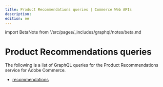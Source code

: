 ```yaml
---
title: Product Recommendations queries | Commerce Web APIs
description:
edition: ee
---
```


import BetaNote from '/src/pages/_includes/graphql/notes/beta.md

# Product Recommendations queries

<BetaNote />

The following is a list of GraphQL queries for the Product Recommendations service for Adobe Commerce.

* [recommendations](recommendations.md)
